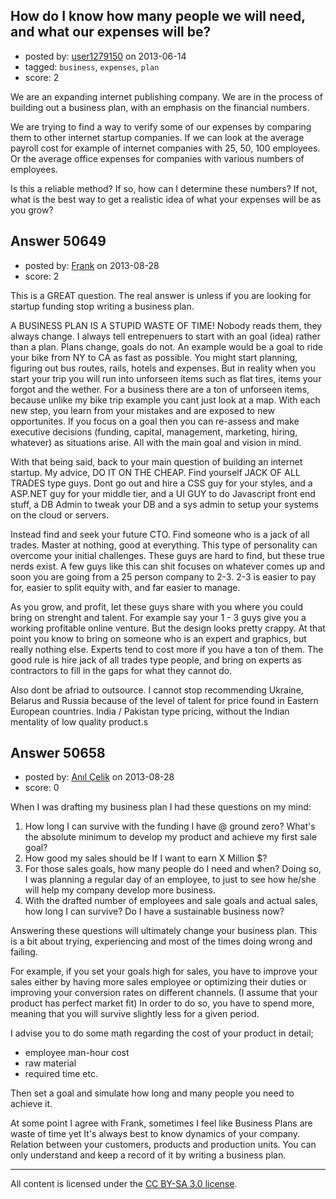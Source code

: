 ## How do I know how many people we will need, and what our expenses will be?

- posted by: [user1279150](https://stackexchange.com/users/-1/26642-user1279150) on 2013-06-14
- tagged: `business`, `expenses`, `plan`
- score: 2

We are an expanding internet publishing company. We are in the process of building out a business plan, with an emphasis on the financial numbers. 

We are trying to find a way to verify some of our expenses by comparing them to other internet startup companies. If we can look at the average payroll cost for example of internet companies with 25, 50, 100 employees. Or the average office expenses for companies with various numbers of employees.

Is this a reliable method? If so, how can I determine these numbers? If not, what is the best way to get a realistic idea of what your expenses will be as you grow?



## Answer 50649

- posted by: [Frank](https://stackexchange.com/users/-1/4858-frank) on 2013-08-28
- score: 2

This is a GREAT question.  The real answer is unless if you are looking for startup funding stop writing a business plan. 

A BUSINESS PLAN IS A STUPID WASTE OF TIME!  Nobody reads them, they always change.  I always tell entrepenuers to start with an goal (idea) rather than a plan.  Plans change, goals do not.  An example would be a goal to ride your bike from NY to CA as fast as possible.  You might start planning, figuring out bus routes, rails, hotels and expenses.  But in reality when you start your trip you will run into unforseen items such as flat tires, items your forgot and the wether.  For a business there are a ton of unforseen items, because unlike my bike trip example you cant just look at a map.  With each new step, you learn from your mistakes and are exposed to new opportunites.   If you focus on a goal then you can re-assess and make executive decisions (funding, capital, management, marketing, hiring, whatever) as situations arise.  All with the main goal and vision in mind. 

With that being said, back to your main question of building an internet startup.  My advice, DO IT ON THE CHEAP.   Find yourself JACK OF ALL TRADES type guys.  Dont go out and hire a CSS guy for your styles, and a ASP.NET guy for your middle tier, and a UI GUY to do Javascript front end stuff, a DB Admin to tweak your DB and a sys admin to setup your systems on the cloud or servers. 

Instead find and seek your future CTO.  Find someone who is a jack of all trades.  Master at nothing, good at everything.  This type of personality can overcome your initial challenges.  These guys are hard to find, but these true nerds exist.  A few guys like this can shit focuses on whatever comes up and soon you are going from a 25 person company to 2-3.  2-3 is easier to pay for, easier to split equity with, and far easier to manage.   

As you grow, and profit, let these guys share with you where you could bring on strenght and talent.   For example say your 1 - 3 guys give you a working profitable online venture.  But the design looks pretty crappy.  At that point you know to bring on someone who is an expert and graphics, but really nothing else.   Experts tend to cost more if you have a ton of them.  The good rule is hire jack of all trades type people, and bring on experts as contractors to fill in the gaps for what they cannot do.  

Also dont be afriad to outsource.  I cannot stop recommending Ukraine, Belarus and Russia because of the level of talent for price found in Eastern European countries.  India / Pakistan type pricing, without the Indian mentality of low quality product.s 




## Answer 50658

- posted by: [Anıl Çelik](https://stackexchange.com/users/-1/25090-an-l-elik) on 2013-08-28
- score: 0

When I was drafting my business plan I had these questions on my mind:

1. How long I can survive with the funding I have @ ground zero? What's the absolute minimum to develop my product and achieve my first sale goal?
2. How good my sales should be If I want to earn X Million $?
3. For those sales goals, how many people do I need and when? Doing so, I was planning a regular day of an employee, to just to see how he/she will help my company develop more business.
4. With the drafted number of employees and sale goals and actual sales, how long I can survive? Do I have a sustainable business now?

Answering these questions will ultimately change your business plan. This is a bit about trying, experiencing and most of the times doing wrong and failing.

For example, if you set your goals high for sales, you have to improve your sales either by having more sales employee or optimizing their duties or improving your conversion rates on different channels. (I assume that your product has perfect market fit) In order to do so, you have to spend more, meaning that you will survive slightly less for a given period.

I advise you to do some math regarding the cost of your product in detail;

- employee man-hour cost
- raw material
- required time etc. 

Then set a goal and simulate how long and many people you need to achieve it.

At some point I agree with Frank, sometimes I feel like Business Plans are waste of time yet It's always best to know dynamics of your company. Relation between your customers, products and production units. You can only understand and keep a record of it by writing a business plan.





---

All content is licensed under the [CC BY-SA 3.0 license](https://creativecommons.org/licenses/by-sa/3.0/).
